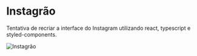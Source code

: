 # Instagrão

Tentativa de recriar a interface do Instagram utilizando react, typescript e styled-components.

![Instagrão](https://i.imgur.com/k2pYj0K.png)